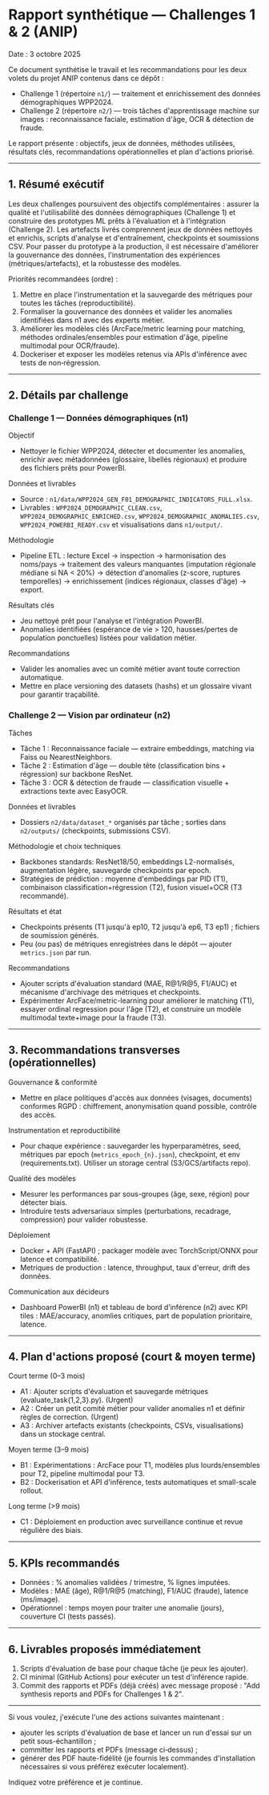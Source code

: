 # Rapport synthétique — Challenges 1 & 2 (ANIP)

Date : 3 octobre 2025

Ce document synthétise le travail et les recommandations pour les deux volets du projet ANIP contenus dans ce dépôt :

- Challenge 1 (répertoire `n1/`) — traitement et enrichissement des données démographiques WPP2024.
- Challenge 2 (répertoire `n2/`) — trois tâches d'apprentissage machine sur images : reconnaissance faciale, estimation d'âge, OCR & détection de fraude.

Le rapport présente : objectifs, jeux de données, méthodes utilisées, résultats clés, recommandations opérationnelles et plan d'actions priorisé.

---

## 1. Résumé exécutif

Les deux challenges poursuivent des objectifs complémentaires : assurer la qualité et l'utilisabilité des données démographiques (Challenge 1) et construire des prototypes ML prêts à l'évaluation et à l'intégration (Challenge 2). Les artefacts livrés comprennent jeux de données nettoyés et enrichis, scripts d'analyse et d'entraînement, checkpoints et soumissions CSV. Pour passer du prototype à la production, il est nécessaire d'améliorer la gouvernance des données, l'instrumentation des expériences (métriques/artefacts), et la robustesse des modèles.

Priorités recommandées (ordre) :

1. Mettre en place l'instrumentation et la sauvegarde des métriques pour toutes les tâches (reproductibilité).
2. Formaliser la gouvernance des données et valider les anomalies identifiées dans n1 avec des experts métier.
3. Améliorer les modèles clés (ArcFace/metric learning pour matching, méthodes ordinales/ensembles pour estimation d'âge, pipeline multimodal pour OCR/fraude).
4. Dockeriser et exposer les modèles retenus via APIs d'inférence avec tests de non‑régression.

---

## 2. Détails par challenge

### Challenge 1 — Données démographiques (n1)

Objectif
- Nettoyer le fichier WPP2024, détecter et documenter les anomalies, enrichir avec métadonnées (glossaire, libellés régionaux) et produire des fichiers prêts pour PowerBI.

Données et livrables
- Source : `n1/data/WPP2024_GEN_F01_DEMOGRAPHIC_INDICATORS_FULL.xlsx`.
- Livrables : `WPP2024_DEMOGRAPHIC_CLEAN.csv`, `WPP2024_DEMOGRAPHIC_ENRICHED.csv`, `WPP2024_DEMOGRAPHIC_ANOMALIES.csv`, `WPP2024_POWERBI_READY.csv` et visualisations dans `n1/output/`.

Méthodologie
- Pipeline ETL : lecture Excel → inspection → harmonisation des noms/pays → traitement des valeurs manquantes (imputation régionale médiane si NA < 20%) → détection d'anomalies (z-score, ruptures temporelles) → enrichissement (indices régionaux, classes d'âge) → export.

Résultats clés
- Jeu nettoyé prêt pour l'analyse et l'intégration PowerBI.
- Anomalies identifiées (espérance de vie > 120, hausses/pertes de population ponctuelles) listées pour validation métier.

Recommandations
- Valider les anomalies avec un comité métier avant toute correction automatique.
- Mettre en place versioning des datasets (hashs) et un glossaire vivant pour garantir traçabilité.

### Challenge 2 — Vision par ordinateur (n2)

Tâches
- Tâche 1 : Reconnaissance faciale — extraire embeddings, matching via Faiss ou NearestNeighbors.
- Tâche 2 : Estimation d'âge — double tête (classification bins + régression) sur backbone ResNet.
- Tâche 3 : OCR & détection de fraude — classification visuelle + extractions texte avec EasyOCR.

Données et livrables
- Dossiers `n2/data/dataset_*` organisés par tâche ; sorties dans `n2/outputs/` (checkpoints, submissions CSV).

Méthodologie et choix techniques
- Backbones standards: ResNet18/50, embeddings L2-normalisés, augmentation légère, sauvegarde checkpoints par epoch.
- Stratégies de prédiction : moyenne d'embeddings par PID (T1), combinaison classification+régression (T2), fusion visuel+OCR (T3 recommandé).

Résultats et état
- Checkpoints présents (T1 jusqu'à ep10, T2 jusqu'à ep6, T3 ep1) ; fichiers de soumission générés.
- Peu (ou pas) de métriques enregistrées dans le dépôt — ajouter `metrics.json` par run.

Recommandations
- Ajouter scripts d'évaluation standard (MAE, R@1/R@5, F1/AUC) et mécanisme d'archivage des métriques et checkpoints.
- Expérimenter ArcFace/metric-learning pour améliorer le matching (T1), essayer ordinal regression pour l'âge (T2), et construire un modèle multimodal texte+image pour la fraude (T3).

---

## 3. Recommandations transverses (opérationnelles)

Gouvernance & conformité
- Mettre en place politiques d'accès aux données (visages, documents) conformes RGPD : chiffrement, anonymisation quand possible, contrôle des accès.

Instrumentation et reproductibilité
- Pour chaque expérience : sauvegarder les hyperparamètres, seed, métriques par epoch (`metrics_epoch_{n}.json`), checkpoint, et env (requirements.txt). Utiliser un storage central (S3/GCS/artifacts repo).

Qualité des modèles
- Mesurer les performances par sous-groupes (âge, sexe, région) pour détecter biais.
- Introduire tests adversariaux simples (perturbations, recadrage, compression) pour valider robustesse.

Déploiement
- Docker + API (FastAPI) ; packager modèle avec TorchScript/ONNX pour latence et compatibilité.
- Metriques de production : latence, throughput, taux d'erreur, drift des données.

Communication aux décideurs
- Dashboard PowerBI (n1) et tableau de bord d’inférence (n2) avec KPI tiles : MAE/accuracy, anomlies critiques, part de population prioritaire, latence.

---

## 4. Plan d'actions proposé (court & moyen terme)

Court terme (0–3 mois)
- A1 : Ajouter scripts d'évaluation et sauvegarde métriques (evaluate_task{1,2,3}.py). (Urgent)
- A2 : Créer un petit comité métier pour valider anomalies n1 et définir règles de correction. (Urgent)
- A3 : Archiver artefacts existants (checkpoints, CSVs, visualisations) dans un stockage central.

Moyen terme (3–9 mois)
- B1 : Expérimentations : ArcFace pour T1, modèles plus lourds/ensembles pour T2, pipeline multimodal pour T3.
- B2 : Dockerisation et API d'inférence, tests automatiques et small-scale rollout.

Long terme (>9 mois)
- C1 : Déploiement en production avec surveillance continue et revue régulière des biais.

---

## 5. KPIs recommandés

- Données : % anomalies validées / trimestre, % lignes imputées.
- Modèles : MAE (âge), R@1/R@5 (matching), F1/AUC (fraude), latence (ms/image).
- Opérationnel : temps moyen pour traiter une anomalie (jours), couverture CI (tests passés).

---

## 6. Livrables proposés immédiatement

1. Scripts d'évaluation de base pour chaque tâche (je peux les ajouter).
2. CI minimal (GitHub Actions) pour exécuter un test d'inférence rapide.
3. Commit des rapports et PDFs (déjà créés) avec message proposé : "Add synthesis reports and PDFs for Challenges 1 & 2".

---

Si vous voulez, j'exécute l'une des actions suivantes maintenant :

- ajouter les scripts d'évaluation de base et lancer un run d'essai sur un petit sous-échantillon ;
- committer les rapports et PDFs (message ci‑dessus) ;
- générer des PDF haute-fidélité (je fournis les commandes d'installation nécessaires si vous préférez exécuter localement).

Indiquez votre préférence et je continue.
